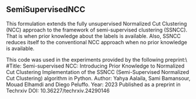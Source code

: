 ## SemiSupervisedNCC
This formulation extends the fully unsupervised Normalized Cut Clustering (NCC) approach to the framework of semi-supervised clustering (SSNCC). That is when prior knowledge about the labels is available. Also, SSNCC reduces itself to the conventional NCC approach when no prior knowledge is available.

This code was used in the experiments provided by the following preprint:\\
#Title: Semi-supervised NCC: Introducing Prior Knowledge to Normalized Cut Clustering
Implementation of the SSNCC (Semi-Supervised Normalized Cut Clustering) algorithm in Python.
Author: Yahya Aalaila, Sami Bamansour, Mouad Elhamdi and Diego Peluffo.
Year: 2023
Published as a preprint in Techrxiv
DOI: 10.36227/techrxiv.24290146

